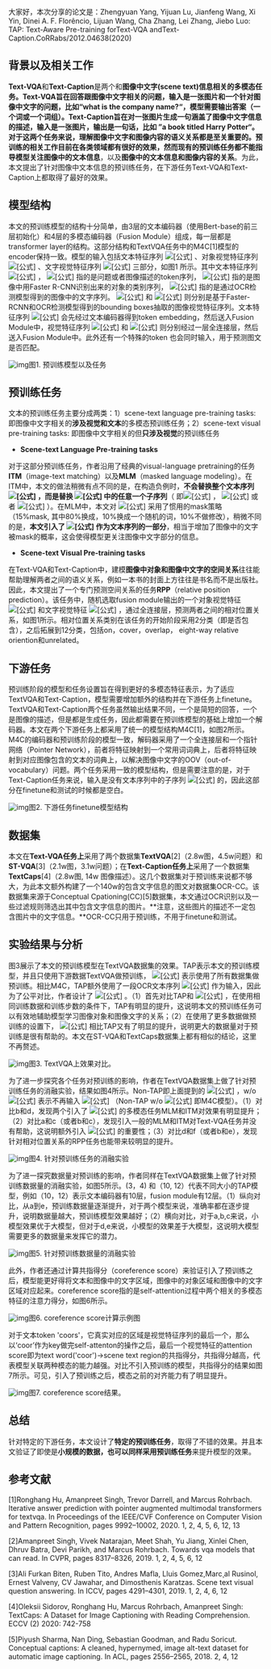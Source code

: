 大家好，本次分享的论文是：Zhengyuan Yang, Yijuan Lu, Jianfeng Wang, Xi Yin, Dinei A. F. Florêncio, Lijuan Wang, Cha Zhang, Lei Zhang, Jiebo Luo: TAP: Text-Aware Pre-training forText-VQA andText-Caption.CoRRabs/2012.04638(2020)



## 背景以及相关工作

**Text-VQA**和**Text-Caption**是两个和**图像中文字(scene text)**信息相关的多模态任务。Text-VQA旨在回答跟图像中文字相关的问题，输入是一张图片和一个针对图像中文字的问题，比如“what is the company name?“，模型需要输出答案（一个词或一个词组）。Text-Caption旨在对一张图片生成一句涵盖了图像中文字信息的描述，输入是一张图片，输出是一句话，比如 ”a book titled Harry Potter“。**对于这两个任务来说，理解图像中文字和图像内容的语义关系都是至关重要的。预训练**的相关工作目前在各类领域都有很好的效果，然而现有的预训练任务都不能指导模型关注**图像中的文本信息**，以及**图像中的文本信息和图像内容的关系**。为此，本文提出了针对图像中文本信息的预训练任务，在下游任务Text-VQA和Text-Caption上都取得了最好的效果。

## 模型结构

本文的预训练模型的结构十分简单，由3层的文本编码器（使用Bert-base的前三层初始化）和4层的多模态编码器（Fusion Module）组成，每一层都是transformer layer的结构。这部分结构和TextVQA任务中的M4C[1]模型的encoder保持一致。模型的输入包括文本特征序列 ![[公式]](https://www.zhihu.com/equation?tex=w) 、对象视觉特征序列 ![[公式]](https://www.zhihu.com/equation?tex=v^{obj}) 、文字视觉特征序列 ![[公式]](https://www.zhihu.com/equation?tex=v^{ocr}) 三部分，如图1 所示。其中文本特征序列 ![[公式]](https://www.zhihu.com/equation?tex=w%3D[w^q%2C+w^{obj}%2C+w^{ocr}]) ， ![[公式]](https://www.zhihu.com/equation?tex=w^q) 指的是问题或者图像描述的token序列， ![[公式]](https://www.zhihu.com/equation?tex=w^{obj}) 指的是图像中用Faster R-CNN识别出来的对象的类别序列， ![[公式]](https://www.zhihu.com/equation?tex=w^{ocr}) 指的是通过OCR检测模型得到的图像中的文字序列。 ![[公式]](https://www.zhihu.com/equation?tex=v%5E%7Bobj%7D) 和 ![[公式]](https://www.zhihu.com/equation?tex=v%5E%7Bocr%7D) 则分别是基于Faster-RCNN和OCR检测模型得到的bounding boxes抽取的图像视觉特征序列。文本特征序列 ![[公式]](https://www.zhihu.com/equation?tex=w) 会先经过文本编码器得到token embedding，然后送入Fusion Module中，视觉特征序列 ![[公式]](https://www.zhihu.com/equation?tex=v%5E%7Bobj%7D) 和 ![[公式]](https://www.zhihu.com/equation?tex=v%5E%7Bocr%7D) 则分别经过一层全连接层，然后送入Fusion Module中。此外还有一个特殊的token <begin>也会同时输入，用于预测图文是否匹配。

![img](https://pic3.zhimg.com/80/v2-aebe7b20e5d60de8eef35732f9df383a_1440w.jpg)图1. 预训练模型以及任务

## 预训练任务

文本的预训练任务主要分成两类：1）scene-text language pre-training tasks: 即图像中文字相关的**涉及视觉和文本**的多模态预训练任务；2）scene-text visual pre-training tasks: 即图像中文字相关的但**只涉及视觉**的预训练任务

- **Scene-text Language Pre-training tasks**

对于这部分预训练任务，作者沿用了经典的visual-language pretraining的任务**ITM**（image-text matching）以及**MLM**（masked language modeling）。在ITM中，本文的做法稍微有点不同的是，在构造负例时，**不会替换整个文本序列 ![[公式]](https://www.zhihu.com/equation?tex=w) ，而是替换 ![[公式]](https://www.zhihu.com/equation?tex=w) 中的任意一个子序列**（ 即![[公式]](https://www.zhihu.com/equation?tex=w^q) ， ![[公式]](https://www.zhihu.com/equation?tex=w^{obj}) 或者 ![[公式]](https://www.zhihu.com/equation?tex=w^{ocr}) ）。在MLM中，本文对 ![[公式]](https://www.zhihu.com/equation?tex=w) 采用了惯用的mask策略（15%mask, 其中80%换成<mask>，10%换成一个随机的词，10%不做修改），稍微不同的是，**本文引入了 ![[公式]](https://www.zhihu.com/equation?tex=w%5E%7Bocr%7D) 作为文本序列的一部分**，相当于增加了图像中的文字被mask的概率，这会使得模型更关注图像中文字部分的信息。

- **Scene-text Visual Pre-training tasks**

在Text-VQA和Text-Caption中，建模**图像中对象和图像中文字的空间关系**往往能帮助理解两者之间的语义关系，例如一本书的封面上方往往是书名而不是出版社。因此，本文提出了一个专门预测空间关系的任务**RPP**（relative position prediction）。该任务中，随机选取fusion module输出的一个对象视觉特征 ![[公式]](https://www.zhihu.com/equation?tex=f^{obj}_{i}) 和文字视觉特征 ![[公式]](https://www.zhihu.com/equation?tex=f^{ocr}_j) ，通过全连接层，预测两者之间的相对位置关系，如图1所示。相对位置关系类别在该任务的开始阶段采用2分类（即是否包含），之后拓展到12分类，包括on，cover，overlap， eight-way relative oriention和unrelated。

## 下游任务

预训练阶段的模型和任务设置旨在得到更好的多模态特征表示，为了适应TextVQA和Text-Caption，模型需要增加额外的结构并在下游任务上finetune。TextVQA和Text-Caption两个任务虽然输出结果不同，一个是简短的回答，一个是图像的描述，但是都是生成任务，因此都需要在预训练模型的基础上增加一个解码器。本文在两个下游任务上都采用了统一的模型结构M4C[1]，如图2所示。M4C的编码器和预训练阶段的模型一致，解码器采用了一个全连接层和一个指针网络（Pointer Network），前者将特征映射到一个常用词词典上，后者将特征映射到对应图像包含的文本的词典上，以解决图像中文字的OOV（out-of-vocabulary）问题。两个任务采用一致的模型结构，但是需要注意的是，对于Text-Caption任务来说，输入是没有文本序列中的子序列 ![[公式]](https://www.zhihu.com/equation?tex=w^q) 的，因此这部分在finetune和测试的时候都是空白。

![img](https://pic4.zhimg.com/80/v2-6231c669debfbb84bbfdd8f55124cf4f_1440w.jpg)图2. 下游任务finetune模型结构

## 数据集

本文在**Text-VQA任务上**采用了两个数据集**TextVQA**[2]（2.8w图，4.5w问题）和**ST-VQA**[3]（2.1w图，3.1w问题）；在**Text-Caption任务上**采用了一个数据集**TextCaps**[4]（2.8w图, 14w 图像描述）。这几个数据集对于预训练来说都不够大，为此本文额外构建了一个140w的包含文字信息的图文对数据集OCR-CC。该数据集来源于Conceptual Cpationing(CC)[5]数据集，本文通过OCR识别以及一些过滤规则筛选出其中包含文字信息的图片。**注意，这些图片的描述不一定包含图片中的文字信息。**OCR-CC只用于预训练，不用于finetune和测试。

## 实验结果与分析

图3展示了本文的预训练模型在TextVQA数据集的效果。TAP表示本文的预训练模型，并且只使用下游数据TextVQA做预训练， ![[公式]](https://www.zhihu.com/equation?tex={\rm+TAP}^{\dagger\dagger}) 表示使用了所有数据集做预训练。相比M4C，TAP额外使用了一段OCR文本序列 ![[公式]](https://www.zhihu.com/equation?tex=w%5E%7Bocr%7D) 作为输入，因此为了公平对比，作者设计了 ![[公式]](https://www.zhihu.com/equation?tex=M4C^{\dagger}) 。（1）首先对比TAP和 ![[公式]](https://www.zhihu.com/equation?tex=M4C%5E%7B%5Cdagger%7D) ，在使用相同训练数据和训练步数的条件下，TAP有明显的提升，这说明本文的预训练任务可以有效地辅助模型学习图像对象和图像文字的关系；（2）在使用了更多数据做预训练的设置下， ![[公式]](https://www.zhihu.com/equation?tex=%7B%5Crm+TAP%7D%5E%7B%5Cdagger%5Cdagger%7D) 相比TAP又有了明显的提升，说明更大的数据量对于预训练是很有帮助的。本文在ST-VQA和TextCaps数据集上都有相似的结论，这里不再赘述。

![img](https://pic3.zhimg.com/80/v2-4ec62114e1bd31ed0fdc67aed787dd42_1440w.jpg)图3. TextVQA上效果对比。

为了进一步探究各个任务对预训练的影响，作者在TextVQA数据集上做了针对预训练任务的消融实验，结果如图4所示。Non-TAP即上面提到的 ![[公式]](https://www.zhihu.com/equation?tex=M4C%5E%7B%5Cdagger%7D) ，w/o ![[公式]](https://www.zhihu.com/equation?tex=w%5E%7Bocr%7D) 表示不再输入 ![[公式]](https://www.zhihu.com/equation?tex=w%5E%7Bocr%7D) （Non-TAP w/o ![[公式]](https://www.zhihu.com/equation?tex=w%5E%7Bocr%7D) 即M4C模型）。（1）对比b和d，发现两个引入了 ![[公式]](https://www.zhihu.com/equation?tex=w%5E%7Bocr%7D) 的多模态任务MLM和ITM对效果有明显提升；（2）对比a和c（或者b和c），发现引入一般的MLM和ITM对Text-VQA任务并没有帮助，这说明额外引入 ![[公式]](https://www.zhihu.com/equation?tex=w%5E%7Bocr%7D) 的重要性；（3）对比d和f（或者b和e），发现针对相对位置关系的RPP任务也能带来较明显的提升。

![img](https://pic3.zhimg.com/80/v2-3a7ceae8df659198fa05bf0533cab0b6_1440w.jpg)图4. 针对预训练任务的消融实验

为了进一探究数据量对预训练的影响，作者同样在TextVQA数据集上做了针对预训练数据量的消融实验，如图5所示。(3，4) 和（10, 12）代表不同大小的TAP模型，例如（10，12）表示文本编码器有10层，fusion module有12层。（1）纵向对比，从a到e，预训练数据量逐渐提升，对于两个模型来说，准确率都在逐步提升，说明数据量越大，预训练模型效果越好；（2）横向对比，对于a,b,c来说，小模型效果优于大模型，但对于d,e来说，小模型的效果差于大模型，这说明大模型需要更多的数据量来发挥它的潜力。

![img](https://pic2.zhimg.com/80/v2-3d781d7087de9baf89fb93a4dd3753f9_1440w.jpg)图5. 针对预训练数据量的消融实验

此外，作者还通过计算共指得分（coreference score）来验证引入了预训练之后，模型能更好得将文本和图像中的文字区域，图像中的对象区域和图像中的文字区域对应起来。coreference score指的是self-attention过程中两个相关的多模态特征的注意力得分，如图6所示。

![img](https://pic1.zhimg.com/80/v2-84f2fa4d84699840427dbbb28d85b768_1440w.jpg)图6. coreference score计算示例图

对于文本token 'coors'，它真实对应的区域是视觉特征序列的最后一个，那么以‘coor’作为key做完self-attenton的操作之后，最后一个视觉特征的attention score即为text word('coor')->scene text region的共指得分，共指得分越高，代表模型关联两种模态的能力越强。对比不引入预训练的模型，共指得分的结果如图7所示。可见，引入了预训练之后，模态之前的对齐能力有了明显提升。

![img](https://pic3.zhimg.com/80/v2-f296c0a69d79926affd07aafc4e83086_1440w.jpg)图7. coreference score结果。

## 总结

针对特定的下游任务，本文设计了**特定的预训练任务**，取得了不错的效果。并且本文验证了即使是**小规模的数据，也可以同样采用预训练任务**来提升模型的效果。

## 参考文献

[1]Ronghang Hu, Amanpreet Singh, Trevor Darrell, and Marcus Rohrbach. Iterative answer prediction with pointer augmented multimodal transformers for textvqa. In Proceedings of the IEEE/CVF Conference on Computer Vision and Pattern Recognition, pages 9992–10002, 2020. 1, 2, 4, 5, 6, 12, 13

[2]Amanpreet Singh, Vivek Natarajan, Meet Shah, Yu Jiang, Xinlei Chen, Dhruv Batra, Devi Parikh, and Marcus Rohrbach. Towards vqa models that can read. In CVPR, pages 8317–8326, 2019. 1, 2, 4, 5, 6, 12

[3]Ali Furkan Biten, Ruben Tito, Andres Mafla, Lluis Gomez,Marc¸al Rusinol, Ernest Valveny, CV Jawahar, and Dimosthenis Karatzas. Scene text visual question answering. In ICCV, pages 4291–4301, 2019. 1, 2, 4, 6, 12

[4]Oleksii Sidorov, Ronghang Hu, Marcus Rohrbach, Amanpreet Singh: TextCaps: A Dataset for Image Captioning with Reading Comprehension. ECCV (2) 2020: 742-758

[5]Piyush Sharma, Nan Ding, Sebastian Goodman, and Radu Soricut. Conceptual captions: A cleaned, hypernymed, image alt-text dataset for automatic image captioning. In ACL, pages 2556–2565, 2018. 2, 4, 12